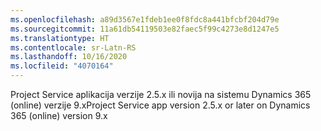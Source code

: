 ```yaml
---
ms.openlocfilehash: a89d3567e1fdeb1ee0f8fdc8a441bfcbf204d79e
ms.sourcegitcommit: 11a61db54119503e82faec5f99c4273e8d1247e5
ms.translationtype: HT
ms.contentlocale: sr-Latn-RS
ms.lasthandoff: 10/16/2020
ms.locfileid: "4070164"
---
```

<span data-ttu-id="466fb-101">Project Service aplikacija verzije 2.5.x ili novija na sistemu Dynamics 365 (online) verzije 9.x</span><span class="sxs-lookup"><span data-stu-id="466fb-101">Project Service app version 2.5.x or later on Dynamics 365 (online) version 9.x</span></span>
